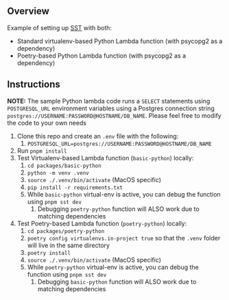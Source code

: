 ## Overview

Example of setting up [SST](https://sst.dev/) with both:

- Standard virtualenv-based Python Lambda function (with psycopg2 as a dependency)
- Poetry-based Python Lambda function (with psycopg2 as a dependency)

## Instructions

**NOTE:** The sample Python lambda code runs a `SELECT` statements using `POSTGRESQL_URL` environment variables using a
Postgres connection string `postgres://USERNAME:PASSWORD@HOSTNAME/DB_NAME`. Please feel free to modify the code to your
own needs

1. Clone this repo and create an `.env` file with the following:
    1. `POSTGRESQL_URL=postgres://USERNAME:PASSWORD@HOSTNAME/DB_NAME`
2. Run `pnpm install`
3. Test Virtualenv-based Lambda function (`basic-python`) locally:
    1. `cd packages/basic-python`
    2. `python -m venv .venv`
    3. `source ./.venv/bin/activate` (MacOS specific)
    4. `pip install -r requirements.txt`
    5. While `basic-python` virtual-env is active, you can debug the function using `pnpm sst dev`
        1. Debugging `poetry-python` function will ALSO work due to matching dependencies
4. Test Poetry-based Lambda function (`poetry-python`) locally:
    1. `cd packages/poetry-python`
    2. `poetry config virtualenvs.in-project true` so that the `.venv` folder will live in the same directory
    3. `poetry install`
    4. `source ./.venv/bin/activate` (MacOS specific)
    5. While `poetry-python` virtual-env is active, you can debug the function using `pnpm sst dev`
        1. Debugging `basic-python` function will ALSO work due to matching dependencies
